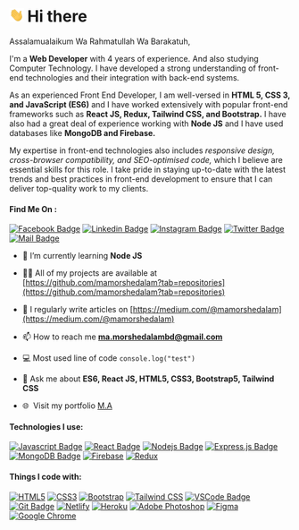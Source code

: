 # <img src="hello.gif" height="25px" alt="hi"> Hi there

Assalamualaikum Wa Rahmatullah Wa Barakatuh,<br>

I'm a <b>Web Developer</b> with 4 years of experience. And also studying Computer Technology. I have developed a strong understanding of front-end technologies and their integration with back-end systems.

As an experienced Front End Developer, I am well-versed in <b>HTML 5, CSS 3, and JavaScript (ES6)</b> and I have worked extensively with popular front-end frameworks such as <b>React JS, Redux, Tailwind CSS, and Bootstrap.</b> I have also had a great deal of experience working with <b>Node JS</b> and I have used databases like <b>MongoDB and Firebase.</b>

My expertise in front-end technologies also includes <i>responsive design, cross-browser compatibility, and SEO-optimised code,</i> which I believe are essential skills for this role. I take pride in staying up-to-date with the latest trends and best practices in front-end development to ensure that I can deliver top-quality work to my clients.
  
#### Find Me On :

[![Facebook Badge](https://img.shields.io/badge/Facebook-1877F2?style=for-the-badge&logo=facebook&logoColor=white)](https://facebook.com/ma.morshedalambd)
[![Linkedin Badge](https://img.shields.io/badge/LinkedIn-0077B5?style=for-the-badge&logo=linkedin&logoColor=white)](https://www.linkedin.com/in/mamorshedalam)
[![Instagram Badge](https://img.shields.io/badge/Instagram-E4405F?style=for-the-badge&logo=instagram&logoColor=white)](https://instagram.com/mamorshedalam)
[![Twitter Badge](https://img.shields.io/badge/Twitter-1DA1F2?style=for-the-badge&logo=twitter&logoColor=white)](https://twitter.com/mamorshedalam2)
[![Mail Badge](https://img.shields.io/badge/Gmail-D14836?style=for-the-badge&logo=gmail&logoColor=white)](mailto:ma.morshedalambd@gmail.com)

- 🌱 I’m currently learning **Node JS**

- 👨‍💻 All of my projects are available at [https://github.com/mamorshedalam?tab=repositories](https://github.com/mamorshedalam?tab=repositories)

- 📝 I regularly write articles on [https://medium.com/@mamorshedalam](https://medium.com/@mamorshedalam)

- 📫 How to reach me **ma.morshedalambd@gmail.com**

- :computer: Most used line of code `console.log("test")`

- 💬 Ask me about **ES6, React JS, HTML5, CSS3, Bootstrap5, Tailwind CSS**

- 🌐 &nbsp;Visit my portfolio [M.A](https://mamorshedalam.netlify.app/)


#### Technologies I use:

[![Javascript Badge](https://img.shields.io/badge/-Javascript-F0DB4F?style=for-the-badge&labelColor=black&logo=javascript&logoColor=F0DB4F)](#)
[![React Badge](https://img.shields.io/badge/-React-61DBFB?style=for-the-badge&labelColor=black&logo=react&logoColor=61DBFB)](#)
[![Nodejs Badge](https://img.shields.io/badge/-Nodejs-3C873A?style=for-the-badge&labelColor=black&logo=node.js&logoColor=3C873A)](#)
[![Express.js Badge](https://img.shields.io/badge/Express.js-000000?style=for-the-badge&logo=express&logoColor=white)](#)
[![MongoDB Badge](https://img.shields.io/badge/MongoDB-4EA94B?style=for-the-badge&labelColor=black&logo=mongodb&logoColor=4EA94B)](#)
[![Firebase](https://img.shields.io/badge/Firebase-FFCB2B?style=for-the-badge&labelColor=black&logo=Firebase&logoColor=FFCB2B)](#)
[![Redux](https://img.shields.io/badge/Redux-764abc?style=for-the-badge&labelColor=black&logo=Redux&logoColor=764abc)](#)


#### Things I code with:

[![HTML5](https://img.shields.io/static/v1?style=for-the-badge&message=HTML5&color=E34F26&logo=HTML5&logoColor=FFFFFF&label=)](#)
[![CSS3](https://img.shields.io/static/v1?style=for-the-badge&message=CSS3&color=264de4&logo=CSS3&logoColor=FFFFFF&label=)](#)
[![Bootstrap](https://img.shields.io/static/v1?style=for-the-badge&message=Bootstrap&color=563d7c&logo=Bootstrap&logoColor=FFFFFF&label=)](#)
[![Tailwind CSS](https://img.shields.io/static/v1?style=for-the-badge&message=Tailwind+CSS&color=06B6D4&logo=Tailwind+CSS&logoColor=FFFFFF&label=)](#)
[![VSCode Badge](https://img.shields.io/badge/Visual_Studio-0078d7?style=for-the-badge&logo=visual%20studio&logoColor=white)](#)
[![Git Badge](https://img.shields.io/badge/Git-F05033?style=for-the-badge&logo=git&logoColor=white)](#)
[![Netlify](https://img.shields.io/static/v1?style=for-the-badge&message=Netlify&color=20c6b7&logo=Netlify&logoColor=FFFFFF&label=)](#)
[![Heroku](https://img.shields.io/static/v1?style=for-the-badge&message=Heroku&color=6567a5&logo=Heroku&logoColor=FFFFFF&label=)](#)
[![Adobe Photoshop](https://img.shields.io/static/v1?style=for-the-badge&message=Adobe+Photoshop&color=4FCCFE&logo=Adobe+Photoshop&logoColor=FFFFFF&label=)](#)
[![Figma](https://img.shields.io/static/v1?style=for-the-badge&message=Figma&color=A259FF&logo=Figma&logoColor=FFFFFF&label=)](#)
[![Google Chrome](https://img.shields.io/static/v1?style=for-the-badge&message=Google+Chrome&color=db3236&logo=Google+Chrome&logoColor=FFFFFF&label=)](#)
